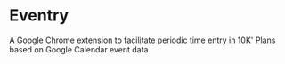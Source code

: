 # Eventry
A Google Chrome extension to facilitate periodic time entry in 10K' Plans based on Google Calendar event data
